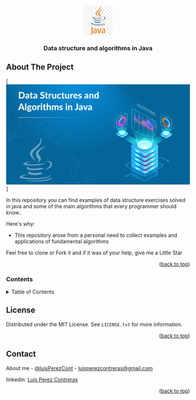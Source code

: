 <div id="top"></div>


<!-- PROJECT LOGO -->
<br />
<div align="center">
  <a href="#">
    <img src="images/javalogo.png" alt="Logo" width="80" height="80">
  </a>

  <h3 align="center">Data structure and algorithms in Java</h3>
  </p>
</div>


<!-- ABOUT THE PROJECT -->
## About The Project

[![Product Name Screen Shot][product-screenshot]]

In this repository you can find examples of data structure exercises solved in java and some of the main algorithms that every programmer should know..

Here's why:
* This repository arose from a personal need to collect examples and applications of fundamental algorithms

Feel free to clone or Fork it and if it was of your help, give me a Little Star

<p align="right">(<a href="#top">back to top</a>)</p>



### Contents

<!-- TABLE OF CONTENTS -->
<details>
  <summary>Table of Contents</summary>
  <ol>
    <li>
      <a href="#about-the-project">Data Structures</a>
      <ul>
        <li><a href="#">Arrays and Strings</a></li>
      </ul>
      <ul>
        <li><a href="#">Linked Lists</a></li>
      </ul>
      <ul>
        <li><a href="#">Stacks and Queues</a></li>
      </ul>
      <ul>
        <li><a href="#">Trees</a></li>
      </ul>
      <ul>
        <li><a href="#">Graphs</a></li>
      </ul>
    </li>
    <li>
      <a href="#getting-started">Algorithms</a>
      <ul>
        <li><a href="#"></a>Bit Manipulation</li>
        <li><a href="#"></a>Math and logic Puzzles</li>
        <li><a href="#"></a>Recursion and Dynamic Programming</li>
        <li><a href="#"></a>Sorting and Searching</li>
        <li><a href="#"></a></li>
        <li><a href="#"></a></li>
      </ul>
    </li>
  </ol>
</details>




<!-- LICENSE -->
## License

Distributed under the MIT License. See `LICENSE.txt` for more information.

<p align="right">(<a href="#top">back to top</a>)</p>



<!-- CONTACT -->
## Contact

About me - [@luisPerezCont](https://twitter.com/luisPerezCont) - luisperezcontreras@gmail.com

linkedin: [Luis Perez Contreras](https://www.linkedin.com/in/luis-perez-contreras-56a67964/)

<p align="right">(<a href="#top">back to top</a>)</p>





<!-- MARKDOWN LINKS & IMAGES -->
<!-- https://www.markdownguide.org/basic-syntax/#reference-style-links -->

[linkedin-shield]: https://www.linkedin.com/in/luis-perez-contreras-56a67964/
[linkedin-url]: https://www.linkedin.com/in/luis-perez-contreras-56a67964/
[product-screenshot]: images/portada.png
